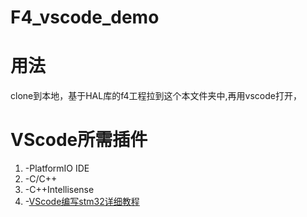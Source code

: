 # F4_vscode_demo
# 用法
clone到本地，基于HAL库的f4工程拉到这个本文件夹中,再用vscode打开，
# VScode所需插件
1. -PlatformIO IDE   
2. -C/C++   
3. -C++Intellisense
4. -[VScode编写stm32详细教程](http://note.youdao.com/noteshare?id=5dbf280876f5be8ac168e93e2da57ada&sub=3E46F6DC62BC4CB08541F3B057C8167D)
